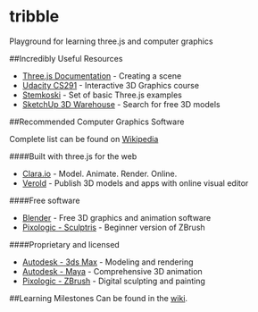 tribble
=======

Playground for learning three.js and computer graphics

##Incredibly Useful Resources
* [Three.js Documentation](http://threejs.org/docs/#Manual/Introduction/Creating_a_scene) - Creating a scene
* [Udacity CS291](https://www.udacity.com/course/cs291) - Interactive 3D Graphics course
* [Stemkoski](https://stemkoski.github.io/Three.js/) - Set of basic Three.js examples
* [SketchUp 3D Warehouse](https://3dwarehouse.sketchup.com/) - Search for free 3D models


##Recommended Computer Graphics Software

Complete list can be found on [Wikipedia](https://en.wikipedia.org/wiki/List_of_3D_computer_graphics_software)

####Built with three.js for the web
* [Clara.io](https://clara.io/) - Model. Animate. Render. Online.
* [Verold](http://verold.com/) - Publish 3D models and apps with online visual editor

####Free software
* [Blender](http://www.blender.org/) - Free 3D graphics and animation software
* [Pixologic - Sculptris](http://pixologic.com/sculptris/) - Beginner version of ZBrush

####Proprietary and licensed
* [Autodesk - 3ds Max](http://www.autodesk.com/products/autodesk-3ds-max/overview) - Modeling and rendering
* [Autodesk - Maya](http://www.autodesk.com/products/autodesk-maya/overview) - Comprehensive 3D animation
* [Pixologic - ZBrush](http://pixologic.com/zbrush/features/overview/) - Digital sculpting and painting


##Learning Milestones
Can be found in the [wiki](https://github.com/codenameyau/tribble/wiki).
